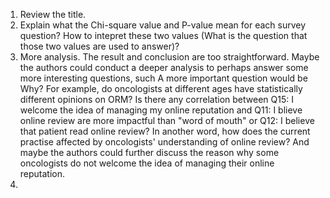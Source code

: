 1. Review the title. 
2. Explain what the Chi-square value and P-value mean for each survey question? How to intepret these two values (What is the question that those two values are used to answer)?
3. More analysis. The result and conclusion are too straightforward. Maybe the authors could conduct a deeper analysis to perhaps answer some more interesting questions, such A more important question would be Why? For example, do oncologists at different ages have statistically different opinions on ORM? Is there any correlation between Q15: I welcome the idea of managing my online reputation and Q11: I blieve online review are more impactful than "word of mouth" or Q12: I believe that patient read online review? In another word, how does the current practise affected by oncologists' understanding of online review? And maybe the authors could further discuss the reason why some oncologists do not welcome the idea of managing their online reputation.   
4. 

